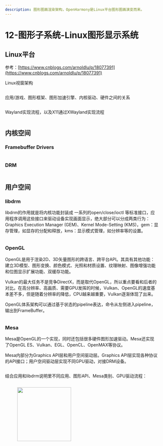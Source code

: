 ```yaml
---
description: 图形图画渲染架构，OpenHarmony是Linux平台图形图画演变而来。
---
```


# 12-图形子系统-Linux图形显示系统

## Linux平台

参考：[https://www.cnblogs.com/arnoldlu/p/18077391](https://www.cnblogs.com/arnoldlu/p/18077391)

Linux视窗架构

<figure><img src=".gitbook/assets/image (47).png" alt=""><figcaption></figcaption></figure>

应用/游戏、图形框架、图形加速引擎、内核驱动、硬件之间的关系

<figure><img src=".gitbook/assets/image (1) (1) (1).png" alt=""><figcaption></figcaption></figure>

Wayland实现流程，以及X11通过XWayland实现流程

<figure><img src=".gitbook/assets/image (8).png" alt=""><figcaption></figcaption></figure>

## 内核空间

### Framebuffer Drivers

<figure><img src=".gitbook/assets/image (2) (1) (1).png" alt=""><figcaption></figcaption></figure>

### DRM

<figure><img src=".gitbook/assets/image (3) (1) (1).png" alt=""><figcaption></figcaption></figure>

## 用户空间

### libdrm

libdrm的作用就是将内核功能封装成 一系列的open/close/ioctl 等标准接口，应用程序调用这些接口来驱动设备实现画面显示，绝大部分可以分成两类行为：Graphics Execution Manager (GEM)、Kernel Mode-Setting (KMS)，gem：显存管理，如显存的分配和释放，kms：显示模式管理，如分辨率等的设置。

<figure><img src=".gitbook/assets/image (4) (1) (1).png" alt=""><figcaption></figcaption></figure>

### OpenGL

OpenGL是用于渲染2D、3D矢量图形的跨语言、跨平台API。其具有其他功能：建立3D模型、图形变换、颜色模式、光照和材质设置、纹理映射、图像增强功能和位图显示扩展功能、双缓存功能。

Vulkan的最大任务不是竞争DirectX，而是取代OpenGL，所以重点要看和后者的对比。在高分辨率、高画质、需要GPU发挥的时候，Vulkan、OpenGL的速度基本差不多，但是随着分辨率的降低，CPU越来越重要，Vulkan逐渐体现了出来。

OpenGL体系架构可以通过基于状态的pipeline表达，命令从左侧进入pipeline，输出到FrameBuffer。

<figure><img src=".gitbook/assets/image (5) (1).png" alt=""><figcaption></figcaption></figure>

### Mesa

Mesa是OpenGL的一个实现，同时还包括很多硬件图形加速驱动。Mesa还实现了OpenGL ES、Vulkan、EGL、OpenCL、OpenMAX等协议。

Mesa内部分为Graphics API层和用户空间驱动层。Graphics API层实现各种协议的API接口；用户空间驱动层实现不同GPU驱动，对接DRM设备。

<figure><img src=".gitbook/assets/image (6) (1).png" alt=""><figcaption></figcaption></figure>

结合应用和libdrm说明里不同应用、图形API、Mesa类别、GPU驱动流程：

<figure><img src=".gitbook/assets/image (7) (1).png" alt=""><figcaption></figcaption></figure>

<figure><img src=".gitbook/assets/1719478519308.png" alt="" width="177"><figcaption></figcaption></figure>
